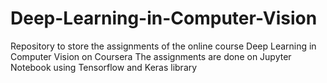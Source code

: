 # Deep-Learning-in-Computer-Vision
Repository to store the assignments of the online course Deep Learning in Computer Vision on Coursera
The assignments are done on Jupyter Notebook using Tensorflow and Keras library
